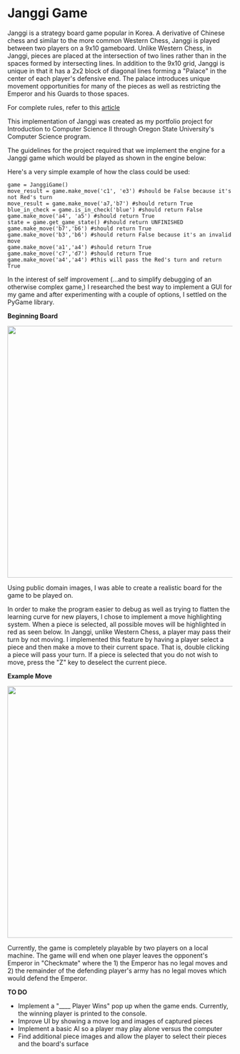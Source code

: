 # Janggi Game

Janggi is a strategy board game popular in Korea. A derivative of Chinese chess and similar to the more common Western Chess, Janggi is played between two players on a 9x10 gameboard. Unlike Western Chess, in Janggi, pieces are placed at the intersection of two lines rather than in the spaces formed by intersecting lines. In addition to the 9x10 grid, Janggi is unique in that it has a 2x2 block of diagonal lines forming a "Palace" in the center of each player's defensive end. The palace introduces unique movement opportunities for many of the pieces as well as restricting the Emperor and his Guards to those spaces.

For complete rules, refer to this [article](https://ancientchess.com/page/play-janggi.htm)

This implementation of Janggi was created as my portfolio project for Introduction to Computer Science II through Oregon State University's Computer Science program.

The guidelines for the project required that we implement the engine for a Janggi game which would be played as shown in the engine below:

Here's a very simple example of how the class could be used:
```
game = JanggiGame()
move_result = game.make_move('c1', 'e3') #should be False because it's not Red's turn
move_result = game.make_move('a7,'b7') #should return True
blue_in_check = game.is_in_check('blue') #should return False
game.make_move('a4', 'a5') #should return True
state = game.get_game_state() #should return UNFINISHED
game.make_move('b7','b6') #should return True
game.make_move('b3','b6') #should return False because it's an invalid move
game.make_move('a1','a4') #should return True
game.make_move('c7','d7') #should return True
game.make_move('a4','a4') #this will pass the Red's turn and return True
```

In the interest of self improvement (...and to simplify debugging of an otherwise complex game,) I researched the best way to implement a GUI for my game and after experimenting with a couple of options, I settled on the PyGame library. 

**Beginning Board**

<img src="https://i.imgur.com/CrOVIxf.png" height="564">

Using public domain images, I was able to create a realistic board for the game to be played on. 

In order to make the program easier to debug as well as trying to flatten the learning curve for new players, I chose to implement a move highlighting system. When a piece is selected, all possible moves will be highlighted in red as seen below. In Janggi, unlike Western Chess, a player may pass their turn by not moving. I implemented this feature by having a player select a piece and then make a move to their current space. That is, double clicking a piece will pass your turn. If a piece is selected that you do not wish to move, press the "Z" key to deselect the current piece.

**Example Move**

<img src="https://i.imgur.com/8xN59kE.png" height="564">

Currently, the game is completely playable by two players on a local machine. The game will end when one player leaves the opponent's Emperor in "Checkmate" where the 1) the Emperor has no legal moves and 2) the remainder of the defending player's army has no legal moves which would defend the Emperor.


**TO DO**
- Implement a "____ Player Wins" pop up when the game ends. Currently, the winning player is printed to the console.
- Improve UI by showing a move log and images of captured pieces
- Implement a basic AI so a player may play alone versus the computer
- Find additional piece images and allow the player to select their pieces and the board's surface
